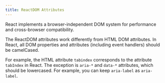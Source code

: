 ```yaml
---
title: ReactDOM Attributes
---
```


<Intro>

React implements a browser-independent DOM system for performance and cross-browser compatibility.

The ReactDOM attributes work differently from HTML DOM attributes. In React, all DOM properties and attributes (including event handlers) should be camelCased.

</Intro>

For example, the HTML attribute `tabindex` corresponds to the attribute `tabIndex` in React. The exception is `aria-*` and `data-*` attributes, which should be lowercased. For example, you can keep `aria-label` as `aria-label`.
